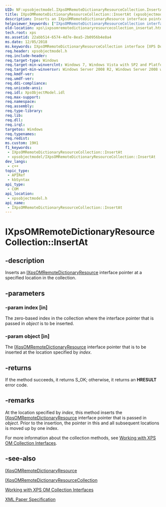 ```yaml
---
UID: NF:xpsobjectmodel.IXpsOMRemoteDictionaryResourceCollection.InsertAt
title: IXpsOMRemoteDictionaryResourceCollection::InsertAt (xpsobjectmodel.h)
description: Inserts an IXpsOMRemoteDictionaryResource interface pointer at a specified location in the collection.
helpviewer_keywords: ["IXpsOMRemoteDictionaryResourceCollection interface [XPS Documents and Packaging]","InsertAt method","IXpsOMRemoteDictionaryResourceCollection.InsertAt","IXpsOMRemoteDictionaryResourceCollection::InsertAt","InsertAt","InsertAt method [XPS Documents and Packaging]","InsertAt method [XPS Documents and Packaging]","IXpsOMRemoteDictionaryResourceCollection interface","xps.ixpsomremotedictionaryresourcecollection_insertat","xpsobjectmodel/IXpsOMRemoteDictionaryResourceCollection::InsertAt"]
old-location: xps\ixpsomremotedictionaryresourcecollection_insertat.htm
tech.root: xps
ms.assetid: 22abb514-6574-4d7e-8ea5-2b0956b4e8a4
ms.date: 12/05/2018
ms.keywords: IXpsOMRemoteDictionaryResourceCollection interface [XPS Documents and Packaging],InsertAt method, IXpsOMRemoteDictionaryResourceCollection.InsertAt, IXpsOMRemoteDictionaryResourceCollection::InsertAt, InsertAt, InsertAt method [XPS Documents and Packaging], InsertAt method [XPS Documents and Packaging],IXpsOMRemoteDictionaryResourceCollection interface, xps.ixpsomremotedictionaryresourcecollection_insertat, xpsobjectmodel/IXpsOMRemoteDictionaryResourceCollection::InsertAt
req.header: xpsobjectmodel.h
req.include-header: 
req.target-type: Windows
req.target-min-winverclnt: Windows 7, Windows Vista with SP2 and Platform Update for Windows Vista [desktop apps \| UWP apps]
req.target-min-winversvr: Windows Server 2008 R2, Windows Server 2008 with SP2 and Platform Update for Windows Server 2008 [desktop apps \| UWP apps]
req.kmdf-ver: 
req.umdf-ver: 
req.ddi-compliance: 
req.unicode-ansi: 
req.idl: XpsObjectModel.idl
req.max-support: 
req.namespace: 
req.assembly: 
req.type-library: 
req.lib: 
req.dll: 
req.irql: 
targetos: Windows
req.typenames: 
req.redist: 
ms.custom: 19H1
f1_keywords:
 - IXpsOMRemoteDictionaryResourceCollection::InsertAt
 - xpsobjectmodel/IXpsOMRemoteDictionaryResourceCollection::InsertAt
dev_langs:
 - c++
topic_type:
 - APIRef
 - kbSyntax
api_type:
 - COM
api_location:
 - xpsobjectmodel.h
api_name:
 - IXpsOMRemoteDictionaryResourceCollection::InsertAt
---
```


# IXpsOMRemoteDictionaryResourceCollection::InsertAt


## -description

Inserts an <a href="/windows/desktop/api/xpsobjectmodel/nn-xpsobjectmodel-ixpsomremotedictionaryresource">IXpsOMRemoteDictionaryResource</a> interface pointer at a specified location in the collection.

## -parameters

### -param index [in]

The zero-based index in the collection where the interface pointer that is passed in <i>object</i> is to be inserted.

### -param object [in]

The <a href="/windows/desktop/api/xpsobjectmodel/nn-xpsobjectmodel-ixpsomremotedictionaryresource">IXpsOMRemoteDictionaryResource</a> interface pointer that is to be inserted at the location specified by <i>index</i>.

## -returns

If the method succeeds, it returns S_OK; otherwise, it returns an <b>HRESULT</b> error code.

## -remarks

At the location specified by <i>index</i>, this method inserts the <a href="/windows/desktop/api/xpsobjectmodel/nn-xpsobjectmodel-ixpsomremotedictionaryresource">IXpsOMRemoteDictionaryResource</a> interface pointer that is passed in <i>object</i>.  Prior to the insertion, the pointer in this and all subsequent locations  is moved up by one index.

For more information about the collection methods, see  <a href="/previous-versions/windows/desktop/dd372931(v=vs.85)">Working with XPS OM Collection Interfaces</a>.

## -see-also

<a href="/windows/desktop/api/xpsobjectmodel/nn-xpsobjectmodel-ixpsomremotedictionaryresource">IXpsOMRemoteDictionaryResource</a>



<a href="/windows/desktop/api/xpsobjectmodel/nn-xpsobjectmodel-ixpsomremotedictionaryresourcecollection">IXpsOMRemoteDictionaryResourceCollection</a>



<a href="/previous-versions/windows/desktop/dd372931(v=vs.85)">Working with XPS OM Collection Interfaces</a>



<a href="https://www.ecma-international.org/activities/XML%20Paper%20Specification/XPS%20Standard%20WD%201.6.pdf">XML Paper Specification</a>

